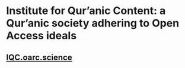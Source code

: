 # Institute for Qur’anic Content: a Qur’anic society adhering to Open Access ideals

## [IQC.oarc.science](https://IQC.oarc.science)
